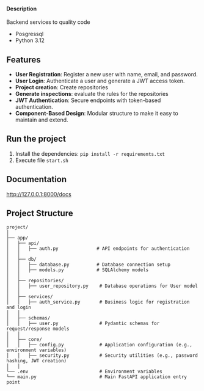 #### Description
Backend services to quality code

- Posgressql
- Python 3.12

## Features

- **User Registration**: Register a new user with name, email, and password.
- **User Login**: Authenticate a user and generate a JWT access token.
- **Project creation**: Create repositories
- **Generate inspections**: evaluate the rules for the repositories
- **JWT Authentication**: Secure endpoints with token-based authentication.
- **Component-Based Design**: Modular structure to make it easy to maintain and extend.

## Run the project

1. Install the dependencies:  ```pip install -r requirements.txt```
2. Execute file ```start.sh```

## Documentation

http://127.0.0.1:8000/docs

## Project Structure

```plaintext
project/
│
├── app/
│   ├── api/                
│   │   ├── auth.py              # API endpoints for authentication
│   │
│   ├── db/                 
│   │   ├── database.py          # Database connection setup
│   │   ├── models.py            # SQLAlchemy models
│   │
│   ├── repositories/       
│   │   ├── user_repository.py    # Database operations for User model
│   │
│   ├── services/           
│   │   ├── auth_service.py       # Business logic for registration and login
│   │
│   ├── schemas/            
│   │   ├── user.py               # Pydantic schemas for request/response models
│   │
│   ├── core/
│   │   ├── config.py             # Application configuration (e.g., environment variables)
│   │   ├── security.py           # Security utilities (e.g., password hashing, JWT creation)
│   │
└── .env                          # Environment variables
└── main.py                       # Main FastAPI application entry point
